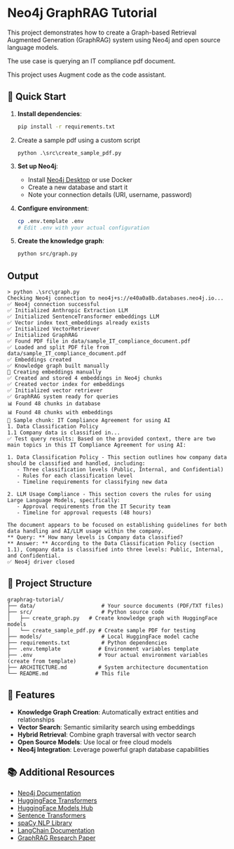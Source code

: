 # Neo4j GraphRAG Tutorial

This project demonstrates how to create a Graph-based Retrieval Augmented Generation (GraphRAG) system using Neo4j and open source language models.

The use case is querying an IT compliance pdf document.

This project uses Augment code as the code assistant. 

## 🚀 Quick Start

1. **Install dependencies**:
   ```bash
   pip install -r requirements.txt
   ```
2. Create a sample pdf using a custom script

   ```
   python .\src\create_sample_pdf.py
   ```

3. **Set up Neo4j**:
   - Install [Neo4j Desktop](https://neo4j.com/download/) or use Docker
   - Create a new database and start it
   - Note your connection details (URI, username, password)

4. **Configure environment**:
   ```bash
   cp .env.template .env
   # Edit .env with your actual configuration
   ```

7. **Create the knowledge graph**:
   ```bash
   python src/graph.py
   ```

## Output

```
> python .\src\graph.py
Checking Neo4j connection to neo4j+s://e40a0a8b.databases.neo4j.io...
✅ Neo4j connection successful
✅ Initialized Anthropic Extraction LLM
✅ Initialized SentenceTransformer embeddings LLM
✅ Vector index text_embeddings already exists
✅ Initialized VectorRetriever
✅ Initialized GraphRAG
✅ Found PDF file in data/sample_IT_compliance_document.pdf
✅ Loaded and split PDF file from data/sample_IT_compliance_document.pdf
✅ Embeddings created
✅ Knowledge graph built manually
🔄 Creating embeddings manually
✅ Created and stored 4 embeddings in Neo4j chunks
✅ Created vector index for embeddings
✅ Initialized vector retriever
✅ GraphRAG system ready for queries
📊 Found 48 chunks in database
📊 Found 48 chunks with embeddings
📄 Sample chunk: IT Compliance Agreement for using AI
1. Data Classification Policy
1.1 Company data is classified in...
✅ Test query results: Based on the provided context, there are two main topics in this IT Compliance Agreement for using AI:

1. Data Classification Policy - This section outlines how company data should be classified and handled, including:
   - Three classification levels (Public, Internal, and Confidential)
   - Rules for each classification level
   - Timeline requirements for classifying new data

2. LLM Usage Compliance - This section covers the rules for using Large Language Models, specifically:  
   - Approval requirements from the IT Security team
   - Timeline for approval requests (48 hours)

The document appears to be focused on establishing guidelines for both data handling and AI/LLM usage within the company.
** Query: ** How many levels is Company data classified?
** Answer: ** According to the Data Classification Policy (section 1.1), Company data is classified into three levels: Public, Internal, and Confidential.
✅ Neo4j driver closed
```


## 📁 Project Structure

```
graphrag-tutorial/
├── data/                     # Your source documents (PDF/TXT files)
├── src/                      # Python source code
│   ├── create_graph.py   # Create knowledge graph with HuggingFace models
│   └── create_sample_pdf.py # Create sample PDF for testing
├── models/                   # Local HuggingFace model cache
├── requirements.txt          # Python dependencies
├── .env.template            # Environment variables template
├── .env                     # Your actual environment variables (create from template)
├── ARCHITECTURE.md          # System architecture documentation
└── README.md               # This file
```

## 🎯 Features

- **Knowledge Graph Creation**: Automatically extract entities and relationships
- **Vector Search**: Semantic similarity search using embeddings
- **Hybrid Retrieval**: Combine graph traversal with vector search
- **Open Source Models**: Use local or free cloud models
- **Neo4j Integration**: Leverage powerful graph database capabilities


## 📚 Additional Resources

- [Neo4j Documentation](https://neo4j.com/docs/)
- [HuggingFace Transformers](https://huggingface.co/docs/transformers/index)
- [HuggingFace Models Hub](https://huggingface.co/models)
- [Sentence Transformers](https://www.sbert.net/)
- [spaCy NLP Library](https://spacy.io/)
- [LangChain Documentation](https://python.langchain.com/)
- [GraphRAG Research Paper](https://arxiv.org/abs/2404.16130)

